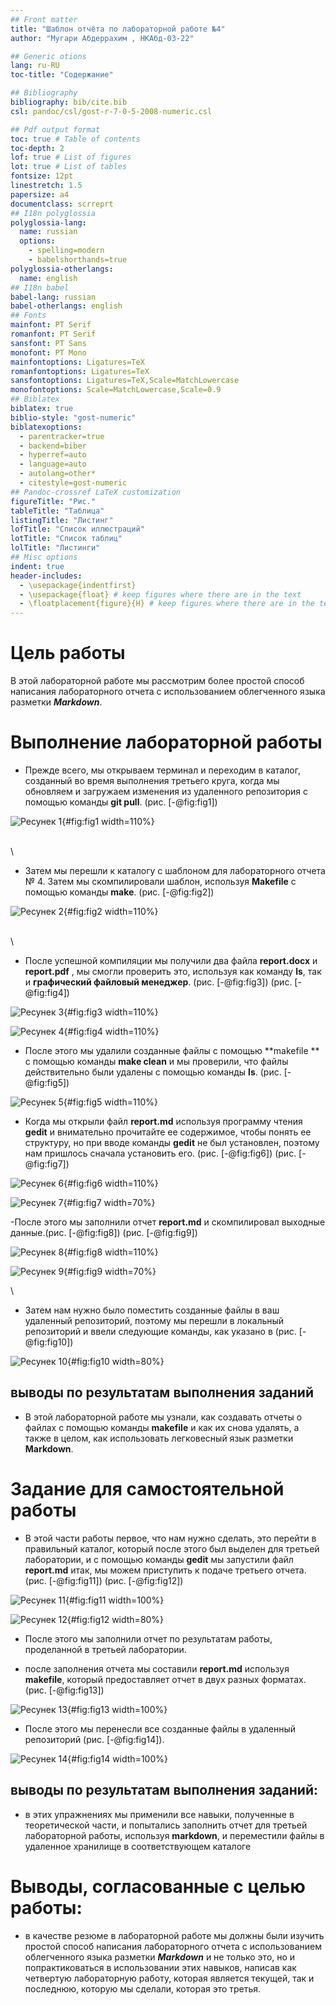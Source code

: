 ```yaml
---
## Front matter
title: "Шаблон отчёта по лабораторной работе №4"
author: "Мугари Абдеррахим , НКАбд-03-22"

## Generic otions
lang: ru-RU
toc-title: "Содержание"

## Bibliography
bibliography: bib/cite.bib
csl: pandoc/csl/gost-r-7-0-5-2008-numeric.csl

## Pdf output format
toc: true # Table of contents
toc-depth: 2
lof: true # List of figures
lot: true # List of tables
fontsize: 12pt
linestretch: 1.5
papersize: a4
documentclass: scrreprt
## I18n polyglossia
polyglossia-lang:
  name: russian
  options:
	- spelling=modern
	- babelshorthands=true
polyglossia-otherlangs:
  name: english
## I18n babel
babel-lang: russian
babel-otherlangs: english
## Fonts
mainfont: PT Serif
romanfont: PT Serif
sansfont: PT Sans
monofont: PT Mono
mainfontoptions: Ligatures=TeX
romanfontoptions: Ligatures=TeX
sansfontoptions: Ligatures=TeX,Scale=MatchLowercase
monofontoptions: Scale=MatchLowercase,Scale=0.9
## Biblatex
biblatex: true
biblio-style: "gost-numeric"
biblatexoptions:
  - parentracker=true
  - backend=biber
  - hyperref=auto
  - language=auto
  - autolang=other*
  - citestyle=gost-numeric
## Pandoc-crossref LaTeX customization
figureTitle: "Рис."
tableTitle: "Таблица"
listingTitle: "Листинг"
lofTitle: "Список иллюстраций"
lotTitle: "Список таблиц"
lolTitle: "Листинги"
## Misc options
indent: true
header-includes:
  - \usepackage{indentfirst}
  - \usepackage{float} # keep figures where there are in the text
  - \floatplacement{figure}{H} # keep figures where there are in the text
---
```


# Цель работы

В этой лабораторной работе мы рассмотрим более простой способ написания лабораторного отчета с использованием облегченного языка разметки ***Markdown***.


# Выполнение лабораторной работы

- Прежде всего, мы открываем терминал и переходим в каталог, созданный во время выполнения третьего круга, когда мы обновляем и загружаем изменения из удаленного репозитория с помощью команды **git pull**. (рис. [-@fig:fig1])

![Ресунек 1](image/1.1.png){#fig:fig1 width=110%}

\
\

- Затем мы перешли к каталогу с шаблоном для лабораторного отчета № 4. Затем мы скомпилировали шаблон, используя **Makefile** с помощью команды **make**. (рис. [-@fig:fig2])

![Ресунек 2](image/1.11.png){#fig:fig2 width=110%} 

\
\

- После успешной компиляции мы получили два файла **report.docx** и **report.pdf** , мы смогли проверить это, используя как команду **ls**, так и **графический файловый менеджер**. (рис. [-@fig:fig3]) (рис. [-@fig:fig4])

![Ресунек 3](image/1.3.png){#fig:fig3 width=110%}

![Ресунек 4](image/1.png){#fig:fig4 width=110%} 

- После этого мы удалили созданные файлы с помощью **makefile ** с помощью команды **make clean** и мы проверили, что файлы действительно были удалены с помощью команды **ls**. (рис. [-@fig:fig5])

![Ресунек 5](image/2.png){#fig:fig5 width=110%} 

- Когда мы открыли файл **report.md** используя программу чтения **gedit** и внимательно прочитайте ее содержимое, чтобы понять ее структуру, но при вводе команды **gedit** не был установлен, поэтому нам пришлось сначала установить его. (рис. [-@fig:fig6]) (рис. [-@fig:fig7])

![Ресунек 6](image/3.png){#fig:fig6 width=110%} 


![Ресунек 7](image/4.png){#fig:fig7 width=70%} 

-После этого мы заполнили отчет **report.md** и скомпилировал выходные данные.(рис. [-@fig:fig8]) (рис. [-@fig:fig9])

![Ресунек 8](image/9.png){#fig:fig8 width=110%} 


![Ресунек 9](image/12.png){#fig:fig9 width=70%} 

\

- Затем нам нужно было поместить созданные файлы в ваш удаленный репозиторий, поэтому мы перешли в локальный репозиторий и ввели следующие команды, как указано в (рис. [-@fig:fig10])

![Ресунек 10](image/5.png){#fig:fig10 width=80%} 

## выводы по результатам выполнения заданий

- В этой лабораторной работе мы узнали, как создавать отчеты о файлах с помощью команды **makefile** и как их снова удалять, а также в целом, как использовать легковесный язык разметки **Markdown**.

# Задание для самостоятельной работы

- В этой части работы первое, что нам нужно сделать, это перейти в правильный каталог, который после этого был выделен для третьей лаборатории, и с помощью команды **gedit** мы запустили файл **report.md** итак, мы можем приступить к подаче третьего отчета. (рис. [-@fig:fig11]) (рис. [-@fig:fig12])

![Ресунек 11](image/13.png){#fig:fig11 width=100%} 

![Ресунек 12](image/14.png){#fig:fig12 width=80%} 

- После этого мы заполнили отчет по результатам работы, проделанной в третьей лаборатории.

- после заполнения отчета мы составили **report.md** используя **makefile**, который предоставляет отчет в двух разных форматах.(рис. [-@fig:fig13])

![Ресунек 13](image/211.png){#fig:fig13 width=100%}

- После этого мы перенесли все созданные файлы в удаленный репозиторий (рис. [-@fig:fig14]).

![Ресунек 14](image/333.png){#fig:fig14 width=100%}

## выводы по результатам выполнения заданий:

- в этих упражнениях мы применили все навыки, полученные в теоретической части, и попытались заполнить отчет для третьей лабораторной работы, используя **markdown**, и переместили файлы в удаленное хранилище в соответствующем каталоге

# Выводы, согласованные с целью работы:

- в качестве резюме в лабораторной работе мы должны были изучить простой способ написания лабораторного отчета с использованием облегченного языка разметки ***Markdown*** и не только это, но и попрактиковаться в использовании этих навыков, написав как четвертую лабораторную работу, которая является текущей, так и последнюю, которую мы сделали, которая это третья.








